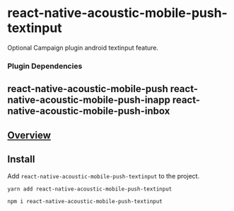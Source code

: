 # react-native-acoustic-mobile-push-textinput
Optional Campaign plugin android textinput feature.

### Plugin Dependencies
react-native-acoustic-mobile-push
react-native-acoustic-mobile-push-inapp
react-native-acoustic-mobile-push-inbox
----

[Overview](https://developer.goacoustic.com/acoustic-campaign/docs/add-the-react-native-plug-in-to-your-app#overview)
---

## Install
Add `react-native-acoustic-mobile-push-textinput` to the project.

```shell yarn
yarn add react-native-acoustic-mobile-push-textinput
```

```shell npm
npm i react-native-acoustic-mobile-push-textinput
```
